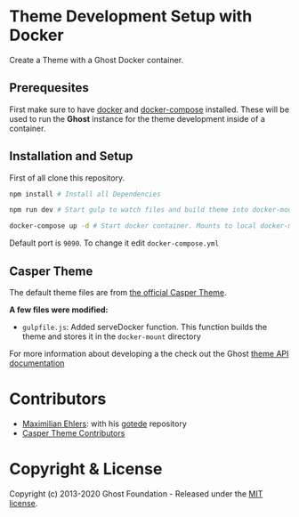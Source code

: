 # Theme Development Setup with Docker

Create a Theme with a Ghost Docker container.

## Prerequesites

First make sure to have [docker](https://docs.docker.com/) and [docker-compose](https://docs.docker.com/compose/) installed. These
will be used to run the **Ghost** instance for the theme development inside of a container.

## Installation and Setup

First of all clone this repository. 

```bash
npm install # Install all Dependencies

npm run dev # Start gulp to watch files and build theme into docker-mount directory

docker-compose up -d # Start docker container. Mounts to local docker-mount directory
```

Default port is `9090`. To change it edit `docker-compose.yml`

## Casper Theme

The default theme files are from [the official Casper Theme](https://github.com/TryGhost/Casper).

**A few files were modified:**

 - `gulpfile.js`: Added serveDocker function. This function builds the theme and stores it in the `docker-mount` directory

For more information about developing a the check out the Ghost [theme API documentation](https://ghost.org/docs/api/handlebars-themes/)


# Contributors

* [Maximilian Ehlers](https://github.com/b-m-f): with his [gotede](https://github.com/b-m-f/gotede) repository
* [Casper Theme Contributors](https://github.com/TryGhost/Casper/graphs/contributors)


# Copyright & License

Copyright (c) 2013-2020 Ghost Foundation - Released under the [MIT license](LICENSE).
